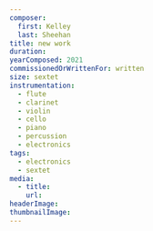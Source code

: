 ```yaml
---
composer:
  first: Kelley
  last: Sheehan
title: new work
duration:
yearComposed: 2021
commissionedOrWrittenFor: written
size: sextet
instrumentation:
  - flute
  - clarinet
  - violin
  - cello
  - piano
  - percussion
  - electronics
tags:
  - electronics
  - sextet
media:
  - title:
    url:
headerImage:
thumbnailImage:
---
```

